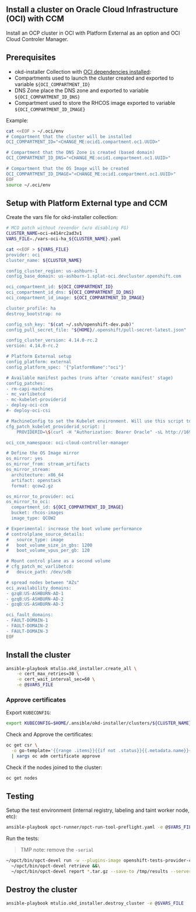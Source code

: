 ## Install a cluster on Oracle Cloud Infrastructure (OCI) with CCM

Install an OCP cluster in OCI with Platform External as an option and OCI Cloud Controler Manager.

## Prerequisites

- okd-installer Collection with [OCI dependencies installed](./prerequisites.md):
- Compartments used to launch the cluster created and exported to variable `${OCI_COMPARTMENT_ID}`
- DNS Zone place the DNS zone and exported to variable `${OCI_COMPARTMENT_ID_DNS}`
- Compartment used to store the RHCOS image exported to variable `${OCI_COMPARTMENT_ID_IMAGE}`

Example:

```bash
cat <<EOF > ~/.oci/env
# Compartment that the cluster will be installed
OCI_COMPARTMENT_ID="<CHANGE_ME:ocid1.compartment.oc1.UUID>"

# Compartment that the DNS Zone is created (based domain)
OCI_COMPARTMENT_ID_DNS="<CHANGE_ME:ocid1.compartment.oc1.UUID>"

# Compartment that the OS Image will be created
OCI_COMPARTMENT_ID_IMAGE="<CHANGE_ME:ocid1.compartment.oc1.UUID>"
EOF
source ~/.oci/env
```

## Setup with Platform External type and CCM

Create the vars file for okd-installer collection:

```bash
# MCO patch without revendor (w/o disabling FG)
CLUSTER_NAME=oci-e414rc2ad3v1
VARS_FILE=./vars-oci-ha_${CLUSTER_NAME}.yaml

cat <<EOF > ${VARS_FILE}
provider: oci
cluster_name: ${CLUSTER_NAME}

config_cluster_region: us-ashburn-1
config_base_domain: us-ashburn-1.splat-oci.devcluster.openshift.com

oci_compartment_id: ${OCI_COMPARTMENT_ID}
oci_compartment_id_dns: ${OCI_COMPARTMENT_ID_DNS}
oci_compartment_id_image: ${OCI_COMPARTMENT_ID_IMAGE}

cluster_profile: ha
destroy_bootstrap: no

config_ssh_key: "$(cat ~/.ssh/openshift-dev.pub)"
config_pull_secret_file: "${HOME}/.openshift/pull-secret-latest.json"

config_cluster_version: 4.14.0-rc.2
version: 4.14.0-rc.2

# Platform External setup
config_platform: external
config_platform_spec: '{"platformName":"oci"}'

# Available manifest paches (runs after 'create manifest' stage)
config_patches:
- rm-capi-machines
- mc_varlibetcd
- mc-kubelet-providerid
- deploy-oci-ccm
#- deploy-oci-csi

# MachineConfig to set the Kubelet environment. Will use this script to discover the ProviderID
cfg_patch_kubelet_providerid_script: |
    PROVIDERID=\$(curl -H "Authorization: Bearer Oracle" -sL http://169.254.169.254/opc/v2/instance/ | jq -r .id);

oci_ccm_namespace: oci-cloud-controller-manager

# Define the OS Image mirror
os_mirror: yes
os_mirror_from: stream_artifacts
os_mirror_stream:
  architecture: x86_64
  artifact: openstack
  format: qcow2.gz

os_mirror_to_provider: oci
os_mirror_to_oci:
  compartment_id: ${OCI_COMPARTMENT_ID_IMAGE}
  bucket: rhcos-images
  image_type: QCOW2

# Experimental: increase the boot volume performance
# controlplane_source_details:
#   source_type: image
#   boot_volume_size_in_gbs: 1200
#   boot_volume_vpus_per_gb: 120

# Mount control plane as a second volume
# cfg_patch_mc_varlibetcd:
#   device_path: /dev/sdb

# spread nodes between "AZs"
oci_availability_domains:
- gzqB:US-ASHBURN-AD-1
- gzqB:US-ASHBURN-AD-2
- gzqB:US-ASHBURN-AD-3

oci_fault_domains:
- FAULT-DOMAIN-1
- FAULT-DOMAIN-2
- FAULT-DOMAIN-3
EOF
```


## Install the cluster

```bash
ansible-playbook mtulio.okd_installer.create_all \
    -e cert_max_retries=30 \
    -e cert_wait_interval_sec=60 \
    -e @$VARS_FILE
```

### Approve certificates

Export `KUBECONFIG`:

```bash
export KUBECONFIG=$HOME/.ansible/okd-installer/clusters/${CLUSTER_NAME}/auth/kubeconfig
```

Check and Approve the certificates:
```bash
oc get csr \
  -o go-template='{{range .items}}{{if not .status}}{{.metadata.name}}{{"\n"}}{{end}}{{end}}' \
  | xargs oc adm certificate approve
```

Check if the nodes joined to the cluster:

```bash
oc get nodes
```

## Testing

Setup the test environment (internal registry, labeling and taint worker node, etc):

```bash
ansible-playbook opct-runner/opct-run-tool-preflight.yaml -e @$VARS_FILE
```

Run the tests:

> TMP note: remove the `-serial`

```bash
~/opct/bin/opct-devel run -w --plugins-image openshift-tests-provider-cert:devel-serial &&\
  ~/opct/bin/opct-devel retrieve &&\
  ~/opct/bin/opct-devel report *.tar.gz --save-to /tmp/results --server-skip
```

## Destroy the cluster

```bash
ansible-playbook mtulio.okd_installer.destroy_cluster -e @$VARS_FILE
```